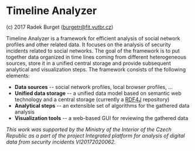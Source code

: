 # Timeline Analyzer
(c) 2017 Radek Burget (burgetr@fit.vutbr.cz)

Timeline Analyzer is a framework for efficient analysis of social network profiles and other related data. It focuses on the analysis of security incidents related to social networks. The goal of the framework is to put together data organized in time lines coming from different heterogeneous sources, store it in a unified central storage and provide subsequent analytical and visualization steps. The framework consists of the following elements:

- **Data sources** -- social network profiles, local browser profiles, ...
- **Unified data storage** -- a unified data model based on semantic web technology and a central storage (currently a [RDF4J](http://rdf4j.org/) repository)
- **Analytical steps** -- an extensible set of algorithms for the gathered data analysis
- **Visualization tools** --  a web-based GUI for reviewing the gathered data

*This work was supported by the Ministry of the Interior of the Czech Republic as a part of the project Integrated platform for analysis of digital data from security incidents VI20172020062.*
